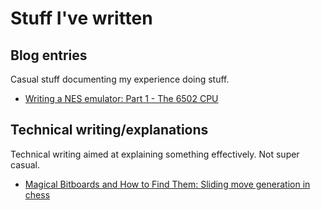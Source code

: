 # Stuff I've written

## Blog entries
Casual stuff documenting my experience doing stuff.
- [Writing a NES emulator: Part 1 - The 6502 CPU](../pones-p1/)

## Technical writing/explanations
Technical writing aimed at explaining something effectively. Not super casual.
- [Magical Bitboards and How to Find Them: Sliding move generation in chess](../magic-bitboards/)
